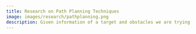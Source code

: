 ```yaml
---
title: Research on Path Planning Techniques
image: images/research/pathplanning.png
description: Given information of a target and obstacles we are trying to implement various path planning algorithms like grid-based navigation, A star algorithm, potential path planning for AUV and compare there efficiency under water. This project is in collaboration with Lokesh Singh, who is a Research Assistant at IIT Kanpur and hold expertise in the field of robotic path planning.
---
```

